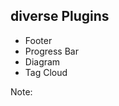## <i class="fa fa-github" aria-hidden="true"></i> diverse Plugins
* <!-- .element: class="fragment" --> Footer
* <!-- .element: class="fragment" --> Progress Bar
* <!-- .element: class="fragment" --> Diagram
* <!-- .element: class="fragment" --> Tag Cloud
Note:
